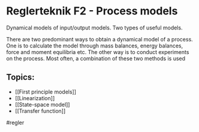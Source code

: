 # Reglerteknik F2 - Process models
Dynamical models of input/output models. 
Two types of useful models. 

There are two predominant ways to obtain a dynamical model of a process. One is to calculate the model through mass balances, energy balances, force and moment equilibria etc. The other way is to conduct experiments on the process. Most often, a combination of these two methods is used

## Topics:
- [[First principle models]]
- [[Linearization]]
- [[State-space model]]
- [[Transfer function]]

#regler 